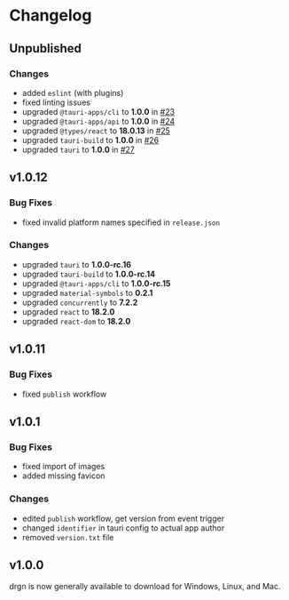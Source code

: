 # Changelog

## Unpublished

### Changes

- added `eslint` (with plugins)
- fixed linting issues
- upgraded `@tauri-apps/cli` to **1.0.0** in [#23](https://github.com/drgnjs/drgn/pull/23)
- upgraded `@tauri-apps/api` to **1.0.0** in [#24](https://github.com/drgnjs/drgn/pull/24)
- upgraded `@types/react` to **18.0.13** in [#25](https://github.com/drgnjs/drgn/pull/25)
- upgraded `tauri-build` to **1.0.0** in [#26](https://github.com/drgnjs/drgn/pull/26)
- upgraded `tauri` to **1.0.0** in [#27](https://github.com/drgnjs/drgn/pull/27)

## v1.0.12

### Bug Fixes

- fixed invalid platform names specified in `release.json`

### Changes

- upgraded `tauri` to **1.0.0-rc.16**
- upgraded `tauri-build` to **1.0.0-rc.14**
- upgraded `@tauri-apps/cli` to **1.0.0-rc.15**
- upgraded `material-symbols` to **0.2.1**
- upgraded `concurrently` to **7.2.2**
- upgraded `react` to **18.2.0**
- upgraded `react-dom` to **18.2.0**

## v1.0.11

### Bug Fixes

- fixed `publish` workflow

## v1.0.1

### Bug Fixes

- fixed import of images
- added missing favicon

### Changes

- edited `publish` workflow, get version from event trigger
- changed `identifier` in tauri config to actual app author
- removed `version.txt` file

## v1.0.0

drgn is now generally available to download for Windows, Linux, and Mac.
